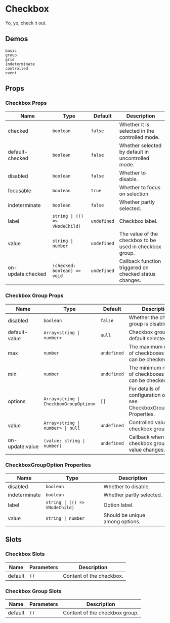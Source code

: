 # Checkbox

Yo, yo, check it out.

## Demos

```demo
basic
group
grid
indeterminate
controlled
event
```

## Props

### Checkbox Props

| Name | Type | Default | Description |
| --- | --- | --- | --- |
| checked | `boolean` | `false` | Whether it is selected in the controlled mode. |
| default-checked | `boolean` | `false` | Whether selected by default in uncontrolled mode. |
| disabled | `boolean` | `false` | Whether to disable. |
| focusable | `boolean` | `true` | Whether to focus on selection. |
| indeterminate | `boolean` | `false` | Whether partly selected. |
| label | `string \| (() => VNodeChild)` | `undefined` | Checkbox label. |
| value | `string \| number` | `undefined` | The value of the checkbox to be used in checkbox group. |
| on-update:checked | `(checked: boolean) => void` | `undefined` | Callback function triggered on checked status changes. |

### Checkbox Group Props

| Name | Type | Default | Description |
| --- | --- | --- | --- |
| disabled | `boolean` | `false` | Whether the checkbox group is disabled. |
| default-value | `Array<string \| number>` | `null` | Checkbox group's default selected value. |
| max | `number` | `undefined` | The maximum number of checkboxes that can be checked. |
| min | `number` | `undefined` | The minimum number of checkboxes that can be checked. |
| options | `Array<string \| CheckboxGroupOption> ` | `[]` | For details of configuration options, see CheckboxGroupOption Properties. |
| value | `Array<string \| number> \| null` | `undefined` | Controlled value of checkbox group. |
| on-update:value | `(value: string \| number)` | `undefined` | Callback when checkbox group's value changes. |

### CheckboxGroupOption Properties

| Name | Type | Description |
| --- | --- | --- |
| disabled | `boolean` | Whether to disable. |
| indeterminate | `boolean` | Whether partly selected. |
| label | `string \| (() => VNodeChild)` | Option label. |
| value | `string \| number` | Should be unique among options. |

## Slots

### Checkbox Slots

| Name    | Parameters | Description              |
| ------- | ---------- | ------------------------ |
| default | `()`       | Content of the checkbox. |

### Checkbox Group Slots

| Name    | Parameters | Description                    |
| ------- | ---------- | ------------------------------ |
| default | `()`       | Content of the checkbox group. |

